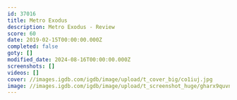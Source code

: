 ```yaml
---
id: 37016
title: Metro Exodus
description: Metro Exodus - Review
score: 60
date: 2019-02-15T00:00:00.000Z
completed: false
goty: []
modified_date: 2024-08-16T00:00:00.000Z
screenshots: []
videos: []
cover: //images.igdb.com/igdb/image/upload/t_cover_big/co1iuj.jpg
image: //images.igdb.com/igdb/image/upload/t_screenshot_huge/gharx9quvnz62udseh9r.jpg
---
```

